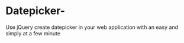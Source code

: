 # Datepicker-
Use jQuery create datepicker in your web application with an easy and simply at a few minute
